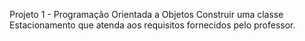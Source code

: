 Projeto 1 - Programação Orientada a Objetos
Construir uma classe Estacionamento que atenda aos requisitos fornecidos pelo professor.
